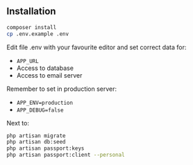 ## Installation

```bash
composer install
cp .env.example .env
```

Edit file .env with your favourite editor and set correct data for:
* `APP_URL`
* Access to database
* Access to email server

Remember to set in production server:
* `APP_ENV=production` 
* `APP_DEBUG=false`

Next to:
```bash
php artisan migrate
php artisan db:seed
php artisan passport:keys
php artisan passport:client --personal
```

